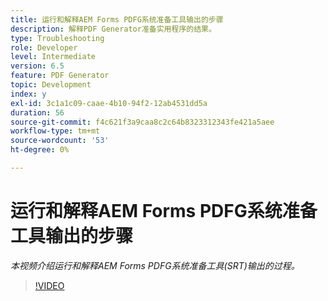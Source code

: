 ```yaml
---
title: 运行和解释AEM Forms PDFG系统准备工具输出的步骤
description: 解释PDF Generator准备实用程序的结果。
type: Troubleshooting
role: Developer
level: Intermediate
version: 6.5
feature: PDF Generator
topic: Development
index: y
exl-id: 3c1a1c09-caae-4b10-94f2-12ab4531dd5a
duration: 56
source-git-commit: f4c621f3a9caa8c2c64b8323312343fe421a5aee
workflow-type: tm+mt
source-wordcount: '53'
ht-degree: 0%

---
```


# 运行和解释AEM Forms PDFG系统准备工具输出的步骤

*本视频介绍运行和解释AEM Forms PDFG系统准备工具(SRT)输出的过程。*

>[!VIDEO](https://video.tv.adobe.com/v/335543?quality=12&learn=on)
